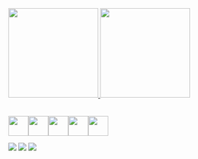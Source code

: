 <div>
  <a href="https://github.com/seu-usuário-aqui">
  <img height="180em" src="https://github-readme-stats.vercel.app/api/top-langs/?username=duckvoador&layout=compact&langs_count=7&theme=dracula"/>
  <img height="180em" src="https://github-readme-stats.vercel.app/api?username=duckvoador&show_icons=true&theme=dracula&include_all_commits=true&count_private=true"/>
</div>
<br> 
<br>
<img src="https://cdn.jsdelivr.net/gh/devicons/devicon/icons/mysql/mysql-original-wordmark.svg"width="40" height="40" /><img src="https://cdn.jsdelivr.net/gh/devicons/devicon/icons/csharp/csharp-original.svg"width="40" height="40" /><img src="https://cdn.jsdelivr.net/gh/devicons/devicon/icons/html5/html5-original-wordmark.svg"width="40" height="40" /><img src="https://cdn.jsdelivr.net/gh/devicons/devicon/icons/css3/css3-original-wordmark.svg" width="40" height="40" /><img src="https://cdn.jsdelivr.net/gh/devicons/devicon/icons/javascript/javascript-original.svg"width="40" height="40"/>
<div>

<a href="https://www.twitch.tv/duckvoador" target="_blank"><img src="https://img.shields.io/badge/Twitch-9146FF?style=for-the-badge&logo=twitch&logoColor=white" target="_blank"></a>
<a href = "mailto:arthurguelle@gmail.com"><img src="https://img.shields.io/badge/Gmail-D14836?style=for-the-badge&logo=gmail&logoColor=white" target="_blank"></a>
<a href="https://www.linkedin.com/in/arthur-guelle-4aa426238/" target="_blank"><img src="https://img.shields.io/badge/-LinkedIn-%230077B5?style=for-the-badge&logo=linkedin&logoColor=white" target="_blank"></a>   
</div>
